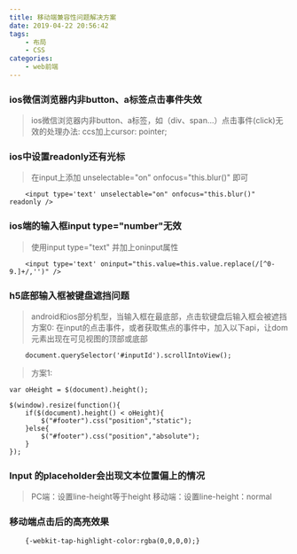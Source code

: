 ```yaml
---
title: 移动端兼容性问题解决方案
date: 2019-04-22 20:56:42
tags: 
    - 布局
    - CSS
categories: 
    - web前端
---
```


### ios微信浏览器内非button、a标签点击事件失效
>ios微信浏览器内非button、a标签，如（div、span...）点击事件(click)无效的处理办法:    ccs加上cursor: pointer;
### ios中设置readonly还有光标
>在input上添加 unselectable="on" onfocus="this.blur()" 即可
```
    <input type='text' unselectable="on" onfocus="this.blur()" readonly />
```
### ios端的输入框input type="number"无效
>使用input type="text" 并加上oninput属性
```
    <input type='text' oninput="this.value=this.value.replace(/[^0-9.]+/,'')" />
```
### h5底部输入框被键盘遮挡问题
>android和ios部分机型，当输入框在最底部，点击软键盘后输入框会被遮挡 
>方案0: 在input的点击事件，或者获取焦点的事件中，加入以下api，让dom元素出现在可见视图的顶部或底部
```
    document.querySelector('#inputId').scrollIntoView();
```
>方案1:
```
var oHeight = $(document).height();
   
$(window).resize(function(){
    if($(document).height() < oHeight){
        $("#footer").css("position","static");
    }else{
        $("#footer").css("position","absolute");
    }
});
```
### Input 的placeholder会出现文本位置偏上的情况
>PC端：设置line-height等于height
>移动端：设置line-height：normal
### 移动端点击后的高亮效果
```
    {-webkit-tap-highlight-color:rgba(0,0,0,0);}
```
